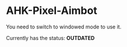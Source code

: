 # AHK-Pixel-Aimbot
You need to switch to windowed mode to use it.

Currently has the status: **OUTDATED**



